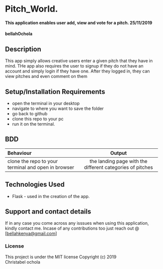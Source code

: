 # Pitch_World.
#### This application enables user add, view and vote for a pitch. 25/11/2019
#### bellahOchola
## Description
This app simply allows creative users enter a given pitch that they have in mind. THe app also requires the user to signup if they do not have an account and simply login if they have one. After they logged in, they can view pitches and even comment on them
## Setup/Installation Requirements
* open the terminal in your desktop
* navigate to where you want to save the folder
* go back to github 
* clone this repo to your pc
* run it on the terminal.
## BDD
| Behaviour | Output |
| :---------------- | :---------------: |
| clone the repo to your terminal and open in browser | the landing page with the different categories of pitches  |
## Technologies Used
* Flask - used in the creation of the app.
## Support and contact details
If in any case you come across any isssues when using this application, kindly contact me. Incase of any contributions too just reach out @ [bellahkenya@gmail.com]
### License
This project is under the MIT license
Copyright (c) 2019  
Christabel ochola